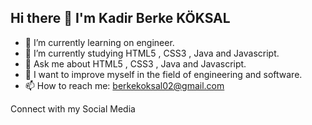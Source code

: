 ## Hi there 👋 I'm Kadir Berke KÖKSAL

- 🔭 I’m currently learning on engineer. 
- 🌱 I’m currently studying HTML5 , CSS3 , Java and Javascript.
- 💬 Ask me about HTML5 , CSS3 , Java and Javascript.
- 🔮 I want to improve myself in the field of engineering and software.
- 📫 How to reach me: berkekoksal02@gmail.com

Connect with my Social Media


  
